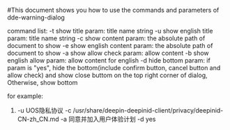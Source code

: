 #This document shows you how to use the commands and parameters of dde-warning-dialog

command list:
    -t   show title             param: title name string
    -u   show english title     param: title name string
    -c   show content           param: the absolute path of document to show
    -e   show english content   param: the absolute path of document to show
    -a   show allow check       param: allow content
    -b   show english allow     param: allow content for english
    -d   hide bottom            param: if param is "yes", hide the bottom(include confirm button, cancel button and allow check) and show close buttom on  the top right corner of dialog, Otherwise, show bottom


for example:
1. -u  UOS隐私协议 -c /usr/share/deepin-deepinid-client/privacy/deepinid-CN-zh_CN.md -a 同意并加入用户体验计划 -d yes



